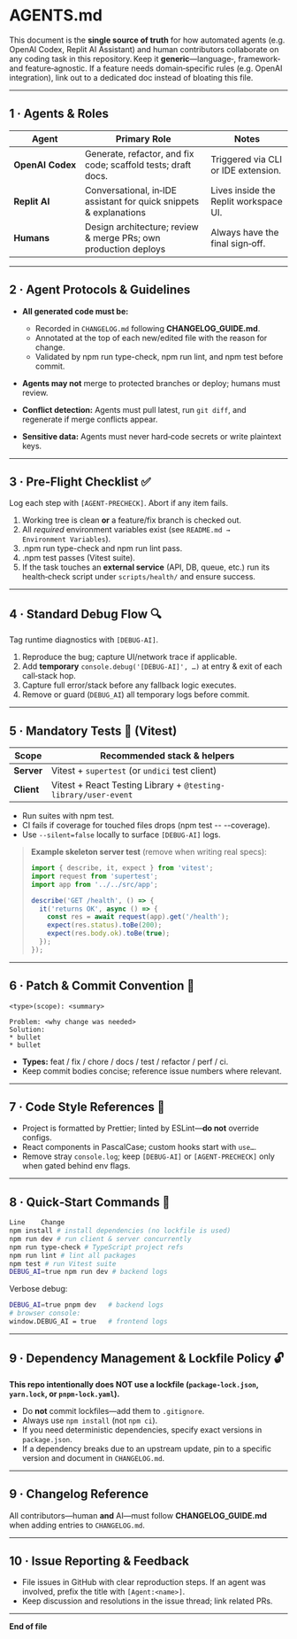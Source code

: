 # AGENTS.md

This document is the **single source of truth** for how automated agents (e.g. OpenAI Codex, Replit AI Assistant) and human contributors collaborate on any coding task in this repository. Keep it **generic**—language‑, framework‑ and feature‑agnostic. If a feature needs domain‑specific rules (e.g. OpenAI integration), link out to a dedicated doc instead of bloating this file.

---

## 1 · Agents & Roles

| Agent            | Primary Role                                                       | Notes                                 |
| ---------------- | ------------------------------------------------------------------ | ------------------------------------- |
| **OpenAI Codex** | Generate, refactor, and fix code; scaffold tests; draft docs.      | Triggered via CLI or IDE extension.   |
| **Replit AI**    | Conversational, in‑IDE assistant for quick snippets & explanations | Lives inside the Replit workspace UI. |
| **Humans**       | Design architecture; review & merge PRs; own production deploys    | Always have the final sign‑off.       |

---

## 2 · Agent Protocols & Guidelines

* **All generated code must be:**

  * Recorded in `CHANGELOG.md` following **CHANGELOG\_GUIDE.md**.
  * Annotated at the top of each new/edited file with the reason for change.
  * Validated by npm run type-check, npm run lint, and npm test before commit.
* **Agents may not** merge to protected branches or deploy; humans must review.
* **Conflict detection:** Agents must pull latest, run `git diff`, and regenerate if merge conflicts appear.
* **Sensitive data:** Agents must never hard‑code secrets or write plaintext keys.

---

## 3 · Pre‑Flight Checklist ✅

Log each step with `[AGENT‑PRECHECK]`. Abort if any item fails.

1. Working tree is clean **or** a feature/fix branch is checked out.
2. All *required* environment variables exist (see `README.md → Environment Variables`).
3. .npm run type-check and npm run lint pass.
4. .npm test passes (Vitest suite).
5. If the task touches an **external service** (API, DB, queue, etc.) run its health‑check script under `scripts/health/` and ensure success.

---

## 4 · Standard Debug Flow 🔍

Tag runtime diagnostics with `[DEBUG‑AI]`.

1. Reproduce the bug; capture UI/network trace if applicable.
2. Add **temporary** `console.debug('[DEBUG‑AI]', …)` at entry & exit of each call‑stack hop.
3. Capture full error/stack before any fallback logic executes.
4. Remove or guard (`DEBUG_AI`) all temporary logs before commit.

---

## 5 · Mandatory Tests 🧪 (Vitest)

| Scope      | Recommended stack & helpers                                    |
| ---------- | -------------------------------------------------------------- |
| **Server** | Vitest + `supertest` (or `undici` test client)                 |
| **Client** | Vitest + React Testing Library + `@testing-library/user-event` |

* Run suites with npm test.
* CI fails if coverage for touched files drops (npm test -- --coverage).
* Use `--silent=false` locally to surface `[DEBUG‑AI]` logs.

> **Example skeleton server test** (remove when writing real specs):
>
> ```ts
> import { describe, it, expect } from 'vitest';
> import request from 'supertest';
> import app from '../../src/app';
>
> describe('GET /health', () => {
>   it('returns OK', async () => {
>     const res = await request(app).get('/health');
>     expect(res.status).toBe(200);
>     expect(res.body.ok).toBe(true);
>   });
> });
> ```

---

## 6 · Patch & Commit Convention 📝

```text
<type>(scope): <summary>

Problem: <why change was needed>
Solution:
* bullet
* bullet
```

* **Types:** feat / fix / chore / docs / test / refactor / perf / ci.
* Keep commit bodies concise; reference issue numbers where relevant.

---

## 7 · Code Style References 🧩

* Project is formatted by Prettier; linted by ESLint—**do not** override configs.
* React components in PascalCase; custom hooks start with `use…`.
* Remove stray `console.log`; keep `[DEBUG‑AI]` or `[AGENT‑PRECHECK]` only when gated behind env flags.

---

## 8 · Quick‑Start Commands 🏃

```bash
Line	Change
npm install # install dependencies (no lockfile is used)
npm run dev # run client & server concurrently
npm run type-check # TypeScript project refs
npm run lint # lint all packages
npm test # run Vitest suite
DEBUG_AI=true npm run dev # backend logs
```

Verbose debug:

```bash
DEBUG_AI=true pnpm dev   # backend logs
# browser console:
window.DEBUG_AI = true   # frontend logs
```

---

## 9 · Dependency Management & Lockfile Policy 🔓

**This repo intentionally does NOT use a lockfile (`package-lock.json`, `yarn.lock`, or `pnpm-lock.yaml`).**

* Do **not** commit lockfiles—add them to `.gitignore`.
* Always use `npm install` (not `npm ci`).
* If you need deterministic dependencies, specify exact versions in `package.json`.
* If a dependency breaks due to an upstream update, pin to a specific version and document in `CHANGELOG.md`.


---

## 9 · Changelog Reference

All contributors—human **and** AI—must follow **CHANGELOG\_GUIDE.md** when adding entries to `CHANGELOG.md`.

---

## 10 · Issue Reporting & Feedback

* File issues in GitHub with clear reproduction steps. If an agent was involved, prefix the title with `[Agent:<name>]`.
* Keep discussion and resolutions in the issue thread; link related PRs.

---

**End of file**
